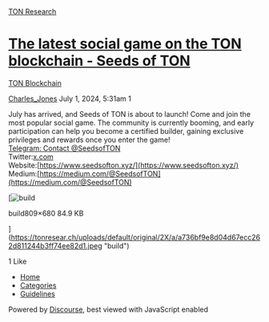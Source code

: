 [TON Research](/)

# [The latest social game on the TON blockchain - Seeds of TON](/t/the-latest-social-game-on-the-ton-blockchain-seeds-of-ton/26541)

[TON Blockchain](/c/ton-blockchain/17) 

    

[Charles\_Jones](https://tonresear.ch/u/Charles_Jones)   July 1, 2024, 5:31am  1

July has arrived, and Seeds of TON is about to launch! Come and join the most popular social game. The community is currently booming, and early participation can help you become a certified builder, gaining exclusive privileges and rewards once you enter the game!  
[Telegram: Contact @SeedsofTON](http://t.me/SeedsofTON)  
Twitter:[x.com](https://x.com/SeedsofTon)  
Website:[https://www.seedsofton.xyz/](https://www.seedsofton.xyz/)  
Medium:[https://medium.com/@SeedsofTON](https://medium.com/@SeedsofTON)  

[![build](https://tonresear.ch/uploads/default/optimized/2X/a/a736bf9e8d04d67ecc262d811244b3ff74ee82d1_2_594x500.jpeg)

build809×680 84.9 KB

](https://tonresear.ch/uploads/default/original/2X/a/a736bf9e8d04d67ecc262d811244b3ff74ee82d1.jpeg "build")

  1 Like

*   [Home](/)
*   [Categories](/categories)
*   [Guidelines](/guidelines)

Powered by [Discourse](https://www.discourse.org), best viewed with JavaScript enabled